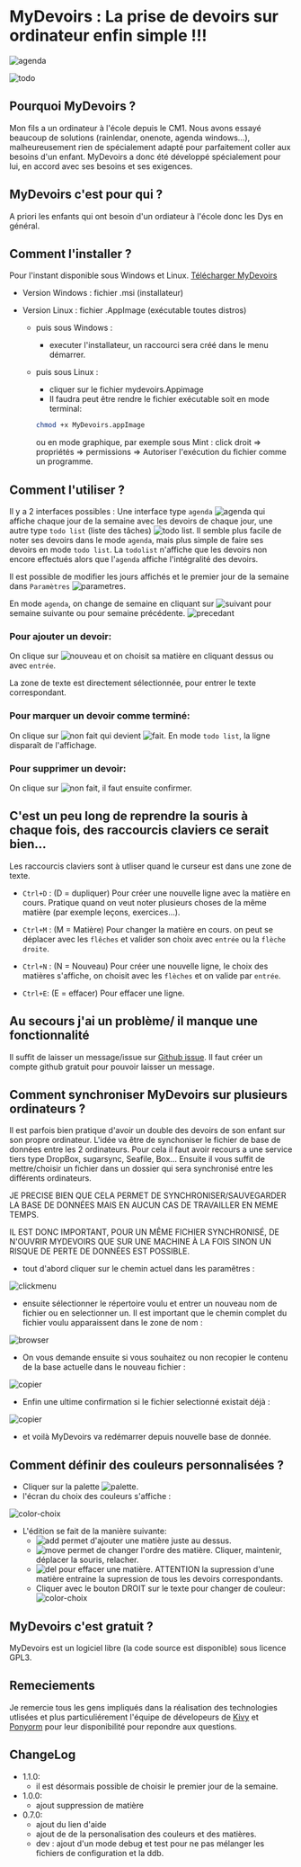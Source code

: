 
# MyDevoirs :  La prise de devoirs sur ordinateur enfin simple !!!

![agenda](docs/agenda800.png)

![todo](docs/todo800.png)


## Pourquoi MyDevoirs ?

Mon fils a un ordinateur à l'école depuis le CM1. Nous avons essayé beaucoup de solutions (rainlendar, onenote, agenda windows...), malheureusement rien de spécialement adapté pour parfaitement coller aux besoins d'un enfant. MyDevoirs a donc été développé spécialement pour lui, en accord avec ses besoins et ses exigences.

## MyDevoirs c'est pour qui ?

A priori les enfants qui ont besoin d'un ordiateur à l'école donc les Dys en général.

## Comment l'installer ?

Pour l'instant disponible sous Windows et Linux.
[Télécharger MyDevoirs](https://github.com/jgirardet/mydevoirs/releases/tag/latest)
- Version Windows : fichier .msi (installateur) 
- Version Linux : fichier .AppImage (exécutable toutes distros)

	- puis sous Windows :
		- executer l'installateur, un raccourci sera créé dans le menu démarrer.

	- puis sous Linux :
	    - cliquer sur le fichier mydevoirs.Appimage
		- Il faudra peut être rendre le fichier exécutable soit en mode terminal:
		```bash
		chmod +x MyDevoirs.appImage
		```
		ou en mode graphique, par exemple sous Mint :  click droit => propriétés => permissions => Autoriser l'exécution du fichier comme un programme.


## Comment l'utiliser ?

Il y a 2 interfaces possibles : Une interface  type `agenda` ![agenda](mydevoirs/data/icons/014-calendar.png) qui affiche chaque jour de la semaine avec les devoirs de chaque jour, une autre type `todo list` (liste des tâches) ![todo list](mydevoirs/data/icons/010-test.png). Il semble plus facile de noter ses devoirs dans le mode `agenda`, mais plus simple de faire ses devoirs en mode `todo list`. La `todolist` n'affiche que les devoirs non encore effectués alors que l'`agenda` affiche l'intégralité des devoirs.

Il est possible de modifier les jours affichés et le premier jour de la semaine dans `Paramètres` ![parametres](docs/params.png).

En mode `agenda`, on change de semaine en cliquant sur ![suivant](mydevoirs/data/icons/chevron-right.png) pour semaine suivante ou pour semaine précédente. ![precedant](mydevoirs/data/icons/chevron-left.png)

### Pour ajouter un devoir:

On clique sur ![nouveau](mydevoirs/data/icons/012-add.png) et on choisit sa matière en cliquant dessus ou avec `entrée`.

La zone de texte est directement sélectionnée, pour entrer le texte correspondant.

### Pour marquer un devoir comme terminé:

On clique sur ![non fait](mydevoirs/data/icons/017-cancel.png) qui devient ![fait](mydevoirs/data/icons/apply-64.png). En mode `todo list`, la ligne disparaît de l'affichage.

### Pour supprimer un devoir:

On clique sur ![non fait](docs/garbage.png), il faut ensuite confirmer.

## C'est un peu long de reprendre la souris à chaque fois, des raccourcis claviers ce serait bien...

Les raccourcis claviers sont à utliser quand le curseur est dans une zone de texte.

 - `Ctrl+D` : (D = dupliquer) Pour créer une nouvelle ligne avec la matière en cours. Pratique quand on veut noter plusieurs choses de la même matière (par exemple leçons, exercices...).

 - `Ctrl+M` : (M = Matière) Pour changer la matière en cours. on peut se déplacer avec les `flêches` et valider son choix avec `entrée` ou la `flèche droite`.

 - `Ctrl+N` : (N = Nouveau) Pour créer une nouvelle ligne, le choix des matières s'affiche, on choisit avec les `flèches` et on valide par `entrée`.

 - `Ctrl+E`: (E = effacer) Pour effacer une ligne.


## Au secours j'ai un problème/ il manque une fonctionnalité

Il suffit de laisser un message/issue sur [Github issue](https://github.com/jgirardet/mydevoirs/issues). Il faut créer un compte github gratuit pour pouvoir laisser un message.


## Comment synchroniser MyDevoirs sur plusieurs ordinateurs ?

Il est parfois bien pratique d'avoir un double des devoirs de son enfant sur son propre ordinateur.
L'idée va être de synchoniser le fichier de base de données entre les 2 ordinateurs. Pour cela il faut avoir recours a une service tiers type DropBox, sugarsync, Seafile, Box...
Ensuite il vous suffit de mettre/choisir un fichier  dans un dossier qui sera synchronisé entre les différents ordinateurs.

JE PRECISE BIEN QUE CELA PERMET  DE SYNCHRONISER/SAUVEGARDER LA BASE DE DONNÉES MAIS EN AUCUN CAS DE TRAVAILLER EN MEME TEMPS.

IL EST DONC IMPORTANT, POUR UN MÊME FICHIER SYNCHRONISÉ, DE N'OUVRIR MYDEVOIRS QUE SUR UNE MACHINE À LA FOIS SINON UN RISQUE DE PERTE DE DONNÉES EST POSSIBLE.

 - tout d'abord cliquer sur le chemin actuel dans les paramêtres :

 ![clickmenu](docs/ddb/clickmenu.png)

 - ensuite sélectionner le répertoire voulu et entrer un nouveau nom de fichier ou en selectionner un. Il est important que le chemin complet du fichier voulu apparaissent dans le zone de nom :

 ![browser](docs/ddb/browser.png)

 - On vous demande ensuite si vous souhaitez ou non recopier le contenu de la base actuelle dans le nouveau fichier :

 ![copier](docs/ddb/copier.png)

- Enfin une ultime confirmation si le fichier selectionné existait déjà :

 ![copier](docs/ddb/ecraser.png)

 - et voilà MyDevoirs va redémarrer depuis nouvelle base de donnée.

## Comment définir des couleurs personnalisées ?

- Cliquer sur la palette ![palette](mydevoirs/data/icons/colorchooser.png).
- l'écran du choix des couleurs s'affiche :

 ![color-choix](docs/palette/basepalette.png)

- L'édition se fait de la manière suivante:
  - ![add](mydevoirs/data/icons/012-add.png) permet d'ajouter une matière juste au dessus.
  - ![move](mydevoirs/data/icons/arrowmove.png) permet de changer l'ordre des matière. Cliquer, maintenir, déplacer la souris, relacher.
  - ![del](mydevoirs/data/icons/017-cancel.png) pour effacer une matière. ATTENTION la supression d'une matière entraine la supression de tous les devoirs correspondants.
  - Cliquer avec le bouton  DROIT sur le texte pour changer de couleur:  
  ![color-choix](docs/palette/colorchooser.png)

 

## MyDevoirs c'est gratuit ?

MyDevoirs est un logiciel libre (la code source est disponible) sous licence GPL3.

## Remeciements

Je remercie tous les gens impliqués dans la réalisation des technologies utlisées et plus particuliérement l'équipe de dévelopeurs de [Kivy](https://www.kivy.org) et [Ponyorm](https://ponyorm.org) pour leur disponibilité pour repondre aux questions.

## ChangeLog

- 1.1.0:
    - il est désormais possible de choisir le premier jour de la semaine. 
- 1.0.0: 
    - ajout suppression de matière
- 0.7.0:
    - ajout du lien d'aide
    - ajout de de la personalisation des couleurs et des matières.
    -  dev : ajout d'un mode debug et test pour ne pas mélanger les fichiers de configuration et la ddb.
